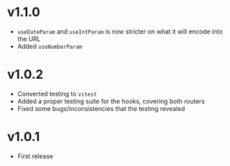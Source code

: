 # v1.1.0

- `useDateParam` and `useIntParam` is now stricter on what it will encode into the URL
- Added `useNumberParam`

# v1.0.2

- Converted testing to `vitest`
- Added a proper testing suite for the hooks, covering both routers
- Fixed some bugs/inconsistencies that the testing revealed

# v1.0.1

- First release
